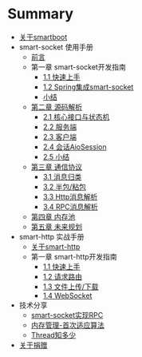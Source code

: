 # Summary

* [关于smartboot](README.md)
* smart-socket 使用手册
    * [前言](smart-socket/README.md)
    * 第一章 smart-socket开发指南
        * [1.1 快速上手](smart-socket/chapter-1/1.1-QuickStart/README.md)
        * [1.2 Spring集成smart-socket](smart-socket/chapter-1/2.2-SpringIntegrated/README.md)
        * [小结](smart-socket/chapter-1/SUMMARY.md)
    * [第二章 源码解析](smart-socket/chapter-2/README.md)
        * [2.1 核心接口与状态机](smart-socket/chapter-2/Interface/README.md)
        * [2.2 服务端](smart-socket/chapter-2/服务端/README.md)
        * [2.3 客户端](smart-socket/chapter-2/客户端/README.md)
        * [2.4 会话AioSession](smart-socket/chapter-2/AioSession/README.md)
        * [2.5 小结](smart-socket/chapter-2/SUMMARY.md)
    * [第三章 通信协议](smart-socket/chapter-3/README.md)
        * [3.1 消息归类](smart-socket/chapter-3/1-消息归类/README.md)
        * [3.2 半包/粘包](smart-socket/BLANK.md)
        * [3.3 Http消息解析](smart-socket/BLANK.md)
        * [3.4 RPC消息解析](smart-socket/BLANK.md)
    * [第四章 内存池](smart-socket/chapter-5/README.md)
    * [第五章 未来规划](smart-socket/chapter-6/README.md)
* smart-http 实战手册
    * [关于smart-http](smart-http/README.md)
    * 第一章 smart-http开发指南
        * [1.1 快速上手](smart-http/chapter-1/README.md)
        * [1.2 请求路由](smart-http/chapter-1/http_route.md)
        * [1.3 文件上传/下载](smart-http/chapter-1/file_upload.md)
        * [1.4 WebSocket](smart-http/chapter-1/websocket.md)
* 技术分享
    *   [smart-socket实现RPC](share/rpc/smart-socket-rpc.md)
    *   [内存管理-首次适应算法](share/firstfit/readme.md)
    *   [Thread知多少](share/thread/readme.md)
* [关于捐赠](donation.md)